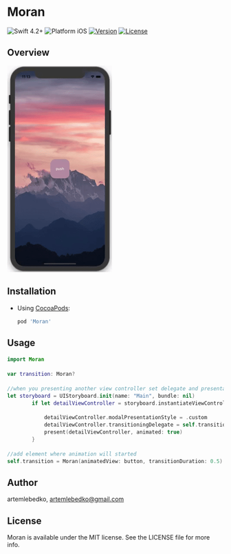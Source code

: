 # Moran
![Swift 4.2+](https://img.shields.io/badge/Swift-4.2%2B-orange.svg)
![Platform iOS](https://img.shields.io/badge/Platform-iOS-blue.svg)
[![Version](https://img.shields.io/cocoapods/v/Moran.svg?style=flat)](https://cocoapods.org/pods/Moran)
[![License](https://img.shields.io/cocoapods/l/Moran.svg?style=flat)](https://cocoapods.org/pods/Moran)

## Overview
![Simple custom transition demo](https://github.com/artemlebedko/Moran/blob/master/Demo_preview.gif)

## Installation

- Using [CocoaPods](http://cocoapods.org/):

  ```ruby
  pod 'Moran'
  ```

## Usage
```Swift
import Moran

var transition: Moran?

//when you presenting another view controller set delegate and presentation style
let storyboard = UIStoryboard.init(name: "Main", bundle: nil)
        if let detailViewController = storyboard.instantiateViewController(withIdentifier: "DetailViewController") as? DetailViewController {
            
            detailViewController.modalPresentationStyle = .custom
            detailViewController.transitioningDelegate = self.transition
            present(detailViewController, animated: true)
        }
        
//add element where animation will started
self.transition = Moran(animatedView: button, transitionDuration: 0.5)
```

## Author

artemlebedko, artemlebedko@gmail.com

## License

Moran is available under the MIT license. See the LICENSE file for more info.
